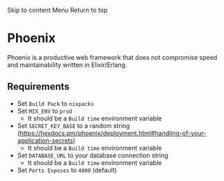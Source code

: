 Skip to content
Menu
Return to top
# Phoenix ​
Phoenix is a productive web framework that does not compromise speed and maintainability written in Elixir/Erlang.
## Requirements ​
  * Set `Build Pack` to `nixpacks`
  * Set `MIX_ENV` to `prod`
    * It should be a `Build time` environment variable
  * Set `SECRET_KEY_BASE` to a random string (https://hexdocs.pm/phoenix/deployment.html#handling-of-your-application-secrets) 
    * It should be a `Build time` environment variable
  * Set `DATABASE_URL` to your database connection string 
    * It should be a `Build time` environment variable
  * Set `Ports Exposes` to `4000` (default)


